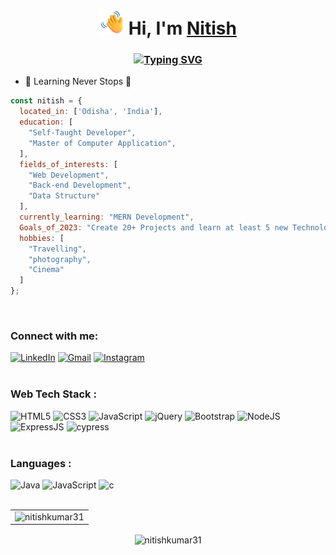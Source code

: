  <h1 align="center">
  <img src="https://github.com/nitishkumar31/wave/blob/main/waving-hand.gif" height="40px" > Hi, I'm <a href="https://www.linkedin.com/in/nitish31/" target="_blank"> Nitish </a>
</h1>
<h3 align="center">
  <a href="https://git.io/typing-svg"><img src="https://readme-typing-svg.herokuapp.com?color=0357F7&font=Fira+Code&duration=4000&pause=0&center=true&vCenter=true&width=435&lines=Web+Developer;Front-End+Developer;Back-End+Developer;MERN+Developer;Full+Stack+Developer" alt="Typing SVG" /></a>
</h3>

- 🌱 Learning Never Stops 🚀

```javascript
const nitish = {
  located_in: ['Odisha', 'India'],
  education: [
    "Self-Taught Developer",
    "Master of Computer Application",
  ],
  fields_of_interests: [
    "Web Development",
    "Back-end Development",
    "Data Structure"
  ],
  currently_learning: "MERN Development",
  Goals_of_2023: "Create 20+ Projects and learn at least 5 new Technologies",
  hobbies: [
    "Travelling",
    "photography",
    "Cinema"
  ]
};

```
<!-- - 💬 Ask me about **Web Development, Java, DBMS, MySQL** -->

<!-- - 👨‍💻 Check out my personal portfolio : **<a href="https://nitish.com" target="_blank">Portfolio</a>** -->

<!--- - 💞️ I’m looking to collaborate on ...
- 📫 How to reach me ...--->

<br/>

<h3 align="left">Connect with me:</h3>
<div align="left">
  <a href="https://www.linkedin.com/in/nitish31/"><img alt="LinkedIn" src="https://img.shields.io/badge/linkedin-%230077B5.svg?style=for-the-badge&logo=linkedin&logoColor=white"/></a>
  <a href="mailto:nitishskumar151@gmail.com"><img alt="Gmail" src="https://img.shields.io/badge/Gmail-D14836?style=for-the-badge&logo=gmail&logoColor=white"/></a>
   <a href="https://www.instagram.com/_nitis_h/"><img alt="Instagram" src="https://img.shields.io/badge/Instagram-E4405F?style=for-the-badge&logo=instagram&logoColor=white"/></a>
<!--   <a href="https:nitish.com"><img alt="Portfolio" src="https://img.shields.io/badge/portfolio-000000?style=for-the-badge&logo=About.me&logoColor=white" /></a> -->
  <!-- <a aria-label="Chat on WhatsApp" href="https://wa.me/17387875003"><img alt="WhatsApp" src="https://img.shields.io/badge/WhatsApp-25D366?style=for-the-badge&logo=whatsapp&logoColor=white" /></a> -->
</div>

<br/>

<h3 align="left">Web Tech Stack :</h3>
<div align="left">
<img alt="HTML5" src="https://img.shields.io/badge/html5-%23E34F26.svg?style=for-the-badge&logo=html5&logoColor=white"/>
<img alt="CSS3" src="https://img.shields.io/badge/css3-%231572B6.svg?style=for-the-badge&logo=css3&logoColor=white"/> 
<img alt="JavaScript" src="https://img.shields.io/badge/javascript-%23323330.svg?style=for-the-badge&logo=javascript&logoColor=%23F7DF1E"/> 
<img alt="jQuery" src="https://img.shields.io/badge/jquery-%230769AD.svg?style=for-the-badge&logo=jquery&logoColor=white"/> 
<!-- <img alt="TailwindCSS" src="https://img.shields.io/badge/Tailwind_CSS-38B2AC?style=for-the-badge&logo=tailwind-css&logoColor=white"/> -->
<img alt="Bootstrap" src="https://img.shields.io/badge/bootstrap-%23563D7C.svg?style=for-the-badge&logo=bootstrap&logoColor=white"/>
<!-- <img alt="sass" src="https://img.shields.io/badge/Sass-CC6699?style=for-the-badge&logo=sass&logoColor=white"/> -->
<!-- <br> -->
<img alt="NodeJS" src="https://img.shields.io/badge/node.js-%2343853D.svg?style=for-the-badge&logo=node-dot-js&logoColor=white"/>
<img alt="ExpressJS" src="https://img.shields.io/badge/Express.js-000000?style=for-the-badge&logo=express&logoColor=white"/>
<!-- <img alt="React" src="https://img.shields.io/badge/react-%2320232a.svg?style=for-the-badge&logo=react&logoColor=%2361DAFB"/> -->
<!-- <img alt="mui" src="https://img.shields.io/badge/Material%20UI-007FFF?style=for-the-badge&logo=mui&logoColor=white"/> -->
<!-- <img alt="chakraui" src="https://img.shields.io/badge/Chakra--UI-319795?style=for-the-badge&logo=chakra-ui&logoColor=white"/> -->
<!-- <img alt="Redux" src="https://img.shields.io/badge/Redux-593D88?style=for-the-badge&logo=redux&logoColor=white"/> -->
<!-- <img alt="NextJS" src="https://img.shields.io/badge/next.js-000000?style=for-the-badge&logo=nextdotjs&logoColor=white"/> -->
<!-- <img alt="sockteio" src="https://img.shields.io/badge/Socket.io-010101?&style=for-the-badge&logo=Socket.io&logoColor=white"/> -->
  <img alt="cypress" src="https://img.shields.io/badge/cypress-323330?style=for-the-badge&logo=cypress&logoColor=White"/>

</div>

<br/>

<h3 align="left">Languages :</h3>
<div align="left">
  <img alt="Java" src="https://img.shields.io/badge/Java-ED8B00?style=for-the-badge&logo=openjdk&logoColor=white"/>
  <img alt="JavaScript" src="https://img.shields.io/badge/javascript-%23323330.svg?style=for-the-badge&logo=javascript&logoColor=%23F7DF1E"/> 
<!--   <img alt="Python" src="https://img.shields.io/badge/python-%2314354C.svg?style=for-the-badge&logo=python&logoColor=white"/> -->
  <img alt="c" src="https://img.shields.io/badge/C-00599C?style=for-the-badge&logo=c&logoColor=white"/>
<!--   <img alt="c++" src="https://img.shields.io/badge/C%2B%2B-00599C?style=for-the-badge&logo=c%2B%2B&logoColor=white"/> -->
</div>

<br/>

<table align="center">
  <tr>
<!--     <td><img src="https://github-readme-stats.vercel.app/api?username=nitishkumar31&show_icons=true&theme=dark&locale=en" alt="nitishkumar31" /></td> -->
    <td><img src="https://github-readme-stats.vercel.app/api/top-langs?username=nitishkumar31&show_icons=true&theme=dark&locale=en&layout=compact" alt="nitishkumar31" /></td>
  </tr>
</table>

<div align="center">
<p><img align="center" src="https://github-readme-streak-stats.herokuapp.com/?user=nitishkumar31&theme=dark" alt="nitishkumar31" /></p>
  </div>

<!---
nitishkumar31 is a ✨ special ✨ repository because its `README.md` (this file) appears on your GitHub profile.
You can click the Preview link to take a look at your changes.
--->
